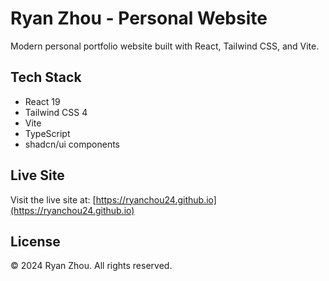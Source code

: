 # Ryan Zhou - Personal Website

Modern personal portfolio website built with React, Tailwind CSS, and Vite.

## Tech Stack

- React 19
- Tailwind CSS 4
- Vite
- TypeScript
- shadcn/ui components

## Live Site

Visit the live site at: [https://ryanchou24.github.io](https://ryanchou24.github.io)

## License

© 2024 Ryan Zhou. All rights reserved.
